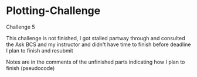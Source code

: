 # Plotting-Challenge
Challenge 5

This challenge is not finished, I got stalled partway through and consulted the Ask BCS and my instructor and didn't have time to finish before deadline
I plan to finish and resubmit

Notes are in the comments of the unfinished parts indicating how I plan to finish (pseudocode)
